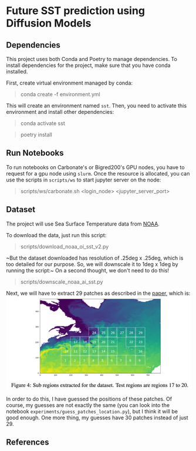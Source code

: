 # Future SST prediction using Diffusion Models
## Dependencies

This project uses both Conda and Poetry to manage dependencies.
To install dependencies for the project, make sure that you have conda installed.

First, create virtual environment managed by conda:

> conda create -f environment.yml

This will create an environment named `sst`.
Then, you need to activate this environment and install other dependencies:

> conda activate sst

> poetry install

## Run Notebooks

To run notebooks on Carbonate's or Bigred200's GPU nodes,
you have to request for a gpu node using `slurm`.
Once the resource is allocated,
you can use the scripts in `scripts/ws` to start jupyter server on the node:

> scripts/ws/carbonate.sh <login_node> <jupyter_server_port>

## Dataset

The project will use Sea Surface Temperature data from [NOAA](https://psl.noaa.gov/data/gridded/data.noaa.oisst.v2.highres.html).

To download the data, just run this script:

> scripts/download_noaa_oi_sst_v2.py

~But the dataset downloaded has resolution of .25deg x .25deg,
which is too detailed for our purpose.
So, we will downscale it to 1deg x 1deg by running the script:~
On a second thought, we don't need to do this!

> scripts/downscale_noaa_ai_sst.py

Next, we will have to extract 29 patches as described in the [paper](https://arxiv.org/abs/1711.07970),
which is:
![](resources/images/sst_prediction_roi.png)

In order to do this, I have guessed the positions of these patches.
Of course, my guesses are not exactly the same
(you can look into the notebook `experiments/guess_patches_location.py`),
but I think it will be good enough.
One more thing, my guesses have 30 patches instead of just 29.

## References
